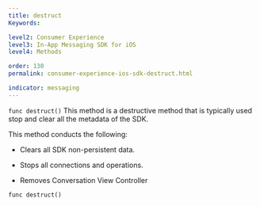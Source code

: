 ```yaml
---
title: destruct
Keywords:

level2: Consumer Experience
level3: In-App Messaging SDK for iOS
level4: Methods

order: 130
permalink: consumer-experience-ios-sdk-destruct.html

indicator: messaging
---
```


`func destruct()`
This method is a destructive method that is typically used stop and clear all the metadata of the SDK.

This method conducts the following:

* Clears all SDK non-persistent data.

* Stops all connections and operations.

* Removes Conversation View Controller

`func destruct()`

